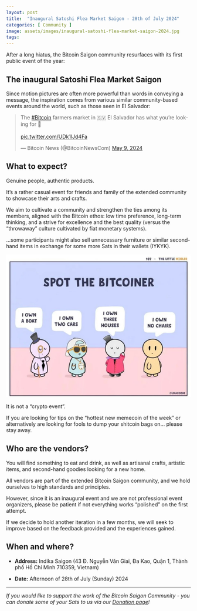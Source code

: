 ```yaml
---
layout: post
title:  "Inaugural Satoshi Flea Market Saigon - 28th of July 2024"
categories: [ Community ]
image: assets/images/inaugural-satoshi-flea-market-saigon-2024.jpg
tags: 
---
```

After a long hiatus, the Bitcoin Saigon community resurfaces with its first public event of the year:

## The inaugural Satoshi Flea Market Saigon

Since motion pictures are often more powerful than words in conveying a message, the inspiration comes from various similar community-based events around the world, such as those seen in El Salvador:

<blockquote class="twitter-tweet" data-media-max-width="560"><p lang="en" dir="ltr">The <a href="https://twitter.com/hashtag/Bitcoin?src=hash&amp;ref_src=twsrc%5Etfw">#Bitcoin</a> farmers market in 🇸🇻 El Salvador has what you’re looking for 👀<br><br> <a href="https://t.co/UDk1lJd4Fa">pic.twitter.com/UDk1lJd4Fa</a></p>&mdash; Bitcoin News (@BitcoinNewsCom) <a href="https://twitter.com/BitcoinNewsCom/status/1788603569421132158?ref_src=twsrc%5Etfw">May 9, 2024</a></blockquote> <script async src="https://platform.twitter.com/widgets.js" charset="utf-8"></script>

## What to expect?

Genuine people, authentic products.

It’s a rather casual event for friends and family of the extended community to showcase their arts and crafts. 

We aim to cultivate a community and strengthen the ties among its members, aligned with the Bitcoin ethos: low time preference, long-term thinking, and a strive for excellence and the best quality (versus the “throwaway” culture cultivated by fiat monetary systems).

…some participants might also sell unnecessary furniture or similar second-hand items in exchange for some more Sats in their wallets (IYKYK).

![Spot the Bitcoiner](/assets/images/inaugural-satoshi-flea-market-saigon-2024-1.jpg)


It is not a “crypto event”.

If you are looking for tips on the “hottest new memecoin of the week” or alternatively are looking for fools to dump your shitcoin bags on… please stay away.

## Who are the vendors?

You will find something to eat and drink, as well as artisanal crafts, artistic items, and second-hand goodies looking for a new home.

All vendors are part of the extended Bitcoin Saigon community, and we hold ourselves to high standards and principles.

However, since it is an inaugural event and we are not professional event organizers, please be patient if not everything works “polished” on the first attempt.

If we decide to hold another iteration in a few months, we will seek to improve based on the feedback provided and the experiences gained.

## When and where?

- **Address:** Indika Saigon (43 Đ. Nguyễn Văn Giai, Đa Kao, Quận 1, Thành phố Hồ Chí Minh 710359, Vietnam)

- **Date:** Afternoon of 28th of July (Sunday) 2024

---

*If you would like to support the work of the Bitcoin Saigon Community - you can donate some of your Sats to us via our [Donation page](https://bitcoinsaigon.org/donate-satoshis)!*
